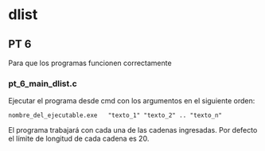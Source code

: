 
# dlist

## PT 6
Para que los programas funcionen correctamente

### pt_6_main_dlist.c
Ejecutar el programa desde cmd con los argumentos en el siguiente orden:

`nombre_del_ejecutable.exe   "texto_1" "texto_2" .. "texto_n"`

El programa trabajará con cada una de las cadenas ingresadas. Por defecto el límite de longitud de cada cadena es 20.